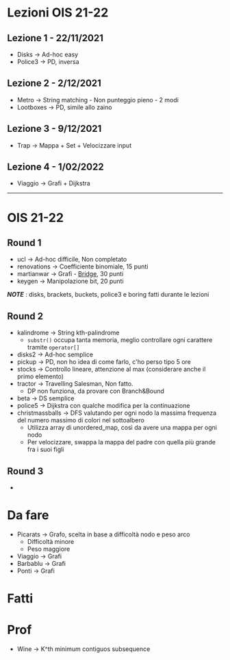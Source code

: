 # Lezioni OIS 21-22
## Lezione 1 - 22/11/2021
* Disks -> Ad-hoc easy
* Police3 -> PD, inversa

## Lezione 2 - 2/12/2021
* Metro -> String matching - Non punteggio pieno - 2 modi
* Lootboxes -> PD, simile allo zaino

## Lezione 3 - 9/12/2021
* Trap -> Mappa + Set + Velocizzare input

## Lezione 4 - 1/02/2022
* Viaggio -> Grafi + Dijkstra

---------------------------------

# OIS 21-22
## Round 1
* ucl -> Ad-hoc difficile, Non completato
* renovations -> Coefficiente binomiale, 15 punti
* martianwar -> Grafi - [Bridge](https://en.wikipedia.org/wiki/Bridge_%28graph_theory%29), 30 punti
* keygen -> Manipolazione bit, 20 punti

_**NOTE**_ : disks, brackets, buckets, police3 e boring fatti durante le lezioni

## Round 2
* kalindrome -> String kth-palindrome
  * `substr()` occupa tanta memoria, meglio controllare ogni carattere tramite `operator[]`
* disks2 -> Ad-hoc semplice
* pickup -> PD, non ho idea di come farlo, c'ho perso tipo 5 ore
* stocks -> Controllo lineare, attenzione al max (considerare anche il primo elemento)
* tractor -> Travelling Salesman, Non fatto.
  * DP non funziona, da provare con Branch&Bound
* beta -> DS semplice
* police5 -> Dijkstra con qualche modifica per la continuazione
* christmassballs -> DFS valutando per ogni nodo la massima frequenza del numero massimo di colori nel sottoalbero
  * Utilizza array di unordered_map, così da avere una mappa per ogni nodo
  * Per velocizzare, swappa la mappa del padre con quella più grande fra i suoi figli
## Round 3
* 

# Da fare

* Picarats -> Grafo, scelta in base a difficoltà nodo e peso arco
  * Difficoltà minore
  * Peso maggiore
* Viaggio -> Grafi
* Barbablu -> Grafi
* Ponti -> Grafi

# Fatti

# Prof
* Wine -> K^th minimum contiguos subsequence